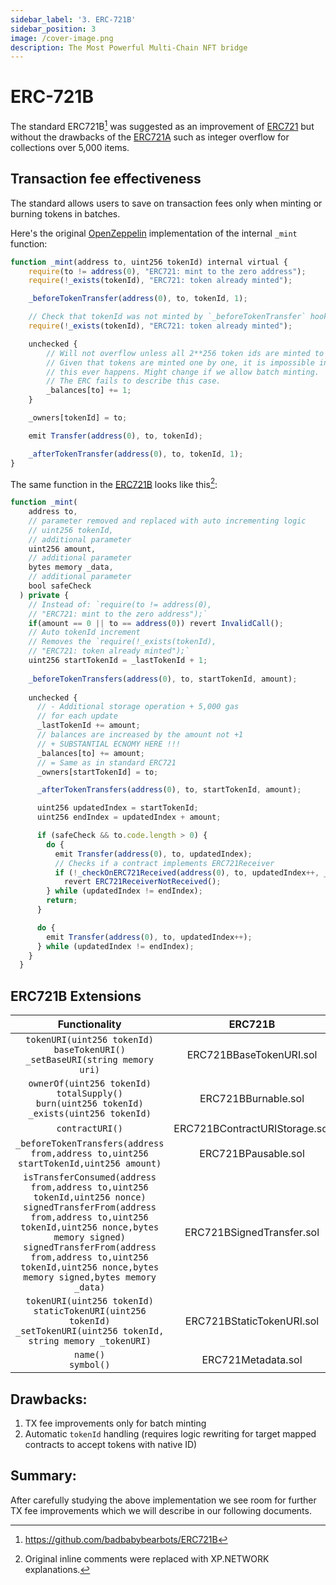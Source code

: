 ```yaml
---
sidebar_label: '3. ERC-721B'
sidebar_position: 3
image: /cover-image.png
description: The Most Powerful Multi-Chain NFT bridge
---
```


# ERC-721B

The standard ERC721B[^1] was suggested as an improvement of [ERC721](./ERC721.md) but without the drawbacks of the [ERC721A](./ERC721A.md) such as integer overflow for collections over 5,000 items.

## Transaction fee effectiveness

The standard allows users to save on transaction fees only when minting or burning tokens in batches.

Here's the original [OpenZeppelin](https://github.com/OpenZeppelin/openzeppelin-contracts/blob/master/contracts/token/ERC721/ERC721.sol) implementation of the internal `_mint` function:

```ts
function _mint(address to, uint256 tokenId) internal virtual {
    require(to != address(0), "ERC721: mint to the zero address");
    require(!_exists(tokenId), "ERC721: token already minted");

    _beforeTokenTransfer(address(0), to, tokenId, 1);

    // Check that tokenId was not minted by `_beforeTokenTransfer` hook
    require(!_exists(tokenId), "ERC721: token already minted");

    unchecked {
        // Will not overflow unless all 2**256 token ids are minted to the same owner.
        // Given that tokens are minted one by one, it is impossible in practice that
        // this ever happens. Might change if we allow batch minting.
        // The ERC fails to describe this case.
        _balances[to] += 1;
    }

    _owners[tokenId] = to;

    emit Transfer(address(0), to, tokenId);

    _afterTokenTransfer(address(0), to, tokenId, 1);
}
```

The same function in the [ERC721B](https://github.com/badbabybearbots/ERC721B/blob/main/contracts/ERC721B.sol) looks like this[^2]:

```ts
function _mint(
    address to,
    // parameter removed and replaced with auto incrementing logic
    // uint256 tokenId,
    // additional parameter
    uint256 amount,
    // additional parameter
    bytes memory _data,
    // additional parameter
    bool safeCheck 
  ) private {
    // Instead of: `require(to != address(0), 
    // "ERC721: mint to the zero address");`
    if(amount == 0 || to == address(0)) revert InvalidCall();
    // Auto tokenId increment
    // Removes the `require(!_exists(tokenId), 
    // "ERC721: token already minted");`
    uint256 startTokenId = _lastTokenId + 1; 
    
    _beforeTokenTransfers(address(0), to, startTokenId, amount);
    
    unchecked {
      // - Additional storage operation + 5,000 gas
      // for each update
      _lastTokenId += amount;
      // balances are increased by the amount not +1
      // + SUBSTANTIAL ECNOMY HERE !!!
      _balances[to] += amount;
      // = Same as in standard ERC721
      _owners[startTokenId] = to;

      _afterTokenTransfers(address(0), to, startTokenId, amount);

      uint256 updatedIndex = startTokenId;
      uint256 endIndex = updatedIndex + amount;

      if (safeCheck && to.code.length > 0) {
        do {
          emit Transfer(address(0), to, updatedIndex);
          // Checks if a contract implements ERC721Receiver
          if (!_checkOnERC721Received(address(0), to, updatedIndex++, _data))
            revert ERC721ReceiverNotReceived();
        } while (updatedIndex != endIndex);
        return;
      }

      do {
        emit Transfer(address(0), to, updatedIndex++);
      } while (updatedIndex != endIndex);
    }
  }
```

## ERC721B Extensions

|Functionality|ERC721B|
|:-:|:-:|
|`tokenURI(uint256 tokenId)`<br/>`baseTokenURI()`<br/>`_setBaseURI(string memory uri)`|ERC721BBaseTokenURI.sol|
|`ownerOf(uint256 tokenId)`<br/>`totalSupply()`<br/>`burn(uint256 tokenId)`<br/>`_exists(uint256 tokenId)`|ERC721BBurnable.sol|
|`contractURI()`|ERC721BContractURIStorage.sol|
|`_beforeTokenTransfers(address from,address to,uint256 startTokenId,uint256 amount)`|ERC721BPausable.sol|
|`isTransferConsumed(address from,address to,uint256 tokenId,uint256 nonce)`<br/>`signedTransferFrom(address from,address to,uint256 tokenId,uint256 nonce,bytes memory signed)`<br/>`signedTransferFrom(address from,address to,uint256 tokenId,uint256 nonce,bytes memory signed,bytes memory _data)`|ERC721BSignedTransfer.sol|
|`tokenURI(uint256 tokenId)`<br/>`staticTokenURI(uint256 tokenId)`<br/>`_setTokenURI(uint256 tokenId, string memory _tokenURI)`|ERC721BStaticTokenURI.sol|
|`name()`<br/>`symbol()`|ERC721Metadata.sol|

## Drawbacks:

1. TX fee improvements only for batch minting
2. Automatic `tokenId` handling (requires logic rewriting for target mapped contracts to accept tokens with native ID)

## Summary:

After carefully studying the above implementation we see room for further TX fee improvements which we will describe in our following documents.


[^1]: https://github.com/badbabybearbots/ERC721B

[^2]: Original inline comments were replaced with XP.NETWORK explanations.